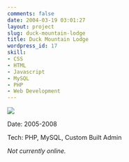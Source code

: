 ```yaml
---
comments: false
date: 2004-03-19 03:01:27
layout: project
slug: duck-mountain-lodge
title: Duck Mountain Lodge
wordpress_id: 17
skill:
- CSS
- HTML
- Javascript
- MySQL
- PHP
- Web Development
---
```


[![](http://ruten.ca/wp-content/uploads/2012/03/madge-full-cropped.jpg)](http://ruten.ca/wp-content/uploads/2012/03/madge-full-cropped.jpg)

Date: 2005-2008

Tech: PHP, MySQL, Custom Built Admin

_Not currently online._
